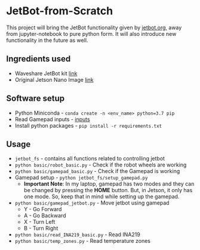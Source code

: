 # JetBot-from-Scratch

This project will bring the JetBot functionality given by [jetbot.org](http://jetbot.org/master/), away from jupyter-notebook to pure python form. It will also introduce new functionality in the future as well. 

## Ingredients used

* Waveshare JetBot kit [link](https://www.waveshare.com/catalog/product/view/id/3755)
* Original Jetson Nano Image [link](https://developer.nvidia.com/embedded/learn/get-started-jetson-nano-devkit)

## Software setup

* Python Miniconda - `conda create -n <env_name> python=3.7 pip`
* Read Gamepad inputs - [inputs](https://github.com/zeth/inputs)
* Install python packages - `pip install -r requirements.txt`

## Usage

* `jetbot_fs` - contains all functions related to controlling jetbot
* `python basic/robot_basic.py` - Check if the robot wheels are working
* `python basic/gamepad_basic.py` - Check if the Gamepad is working
* Gamepad setup - `python jetbot_fs/setup_gamepad.py`
    - **Important Note**: In my laptop, gamepad has two modes and they can be changed by pressing the **HOME** button. But, in Jetson, it only has one mode. So, keep that in mind while setting up the gamepad.
* `python basic/gamepad_jetbot.py` - Move jetbot using gamepad
    - Y - Go Forward
    - A - Go Backward
    - X - Turn Left
    - B - Turn Right
* `python basic/read_INA219_basic.py` - Read INA219
* `python basic/temp_zones.py` - Read temperature zones
